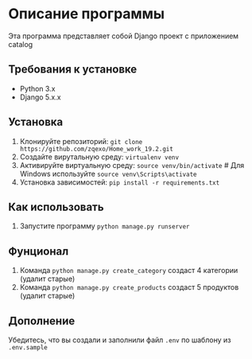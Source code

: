 # Описание программы

Эта программа представляет собой Django проект с приложением catalog 

## Требования к установке

- Python 3.x
- Django 5.x.x

## Установка
  
1. Клонируйте репозиторий: `git clone https://github.com/zqexo/Home_work_19.2.git`
2. Создайте вирутальную среду: `virtualenv venv`
3. Активируйте виртуальную среду: `source venv/bin/activate`  # Для Windows используйте `source venv\Scripts\activate`
4. Установка зависимостей: `pip install -r requirements.txt`

## Как использовать

1. Запустите программу `python manage.py runserver`

## Фунционал 

1. Команда `python manage.py create_category` создаст 4 категории (удалит старые)
2. Команда `python manage.py create_products` создаст 5 продуктов (удалит старые)

## Дополнение 

Убедитесь, что вы создали и заполнили файл `.env` по шаблону из `.env.sample`
